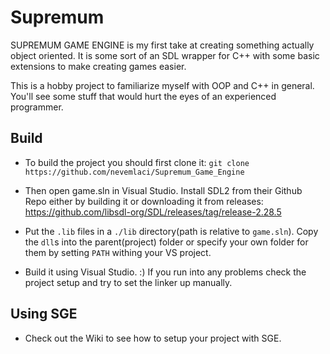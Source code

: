 # Supremum

SUPREMUM GAME ENGINE is my first take at creating something actually object oriented. It is some sort of an SDL wrapper for C++ with some basic extensions to make creating games easier.

This is a hobby project to familiarize myself with OOP and C++ in general. You'll see some stuff that would hurt the eyes of an experienced programmer.

## Build
* To build the project you should first clone it: `git clone https://github.com/nevemlaci/Supremum_Game_Engine`

* Then open game.sln in Visual Studio. Install SDL2 from their Github Repo either by building it or downloading it from releases: https://github.com/libsdl-org/SDL/releases/tag/release-2.28.5

* Put the `.lib` files in a `./lib` directory(path is relative to `game.sln`). Copy the `dll`s into the parent(project) folder or specify your own folder for them by setting `PATH` withing your VS project.

* Build it using Visual Studio. :) If you run into any problems check the project setup and try to set the linker up manually.

## Using SGE

* Check out the Wiki to see how to setup your project with SGE.
